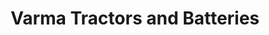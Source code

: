 ---
title: " Varma Tractors and Batteries"
url: /yavatmal/varma-tractors-and-batteries/
shop: car
---